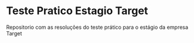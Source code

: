 # Teste Pratico Estagio Target
 Repositorio com as resoluções do teste prático para o estágio da empresa Target
